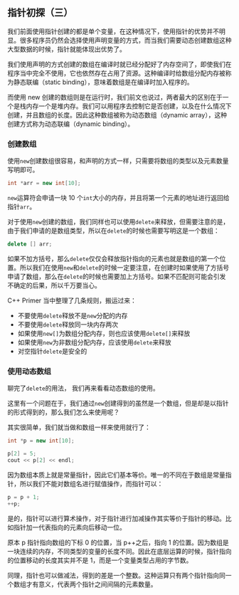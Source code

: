 ## 指针初探（三）

我们前面使用指针创建的都是单个变量，在这种情况下，使用指针的优势并不明显。很多程序员仍然会选择使用声明变量的方式，而当我们需要动态创建数组这种大型数据的时候，指针就能体现出优势了。

我们使用声明的方式创建的数组在编译时就已经分配好了内存空间了，即使我们在程序当中完全不使用，它也依然存在占用了资源。这种编译时给数组分配内存被称为静态联编（static binding），意味着数组是在编译时加入程序的。

而使用 new 创建的数组则是在运行时，我们前文也说过，两者最大的区别在于一个是栈内存一个是堆内存。我们可以用程序去控制它是否创建，以及在什么情况下创建，并且数组的长度。因此这种数组被称为动态数组（dynamic array），这种创建方式称为动态联编（dynamic binding）。

### 创建数组

使用`new`创建数组很容易，和声明的方式一样，只需要将数组的类型以及元素数量写明即可。

```C++
int *arr = new int[10];
```

`new`运算符会申请一块 10 个`int`大小的内存，并且将第一个元素的地址进行返回给指针`arr`。

对于使用`new`创建的数组，我们同样也可以使用`delete`来释放，但需要注意的是，由于我们申请的是数组类型，所以在`delete`的时候也需要写明这是一个数组：

```C++
delete [] arr;
```

如果不加方括号，那么`delete`仅仅会释放指针指向的元素也就是数组的第一个位置。所以我们在使用`new`和`delete`的时候一定要注意，在创建时如果使用了方括号申请了数组，那么在`delete`的时候也需要加上方括号。如果不匹配则可能会引发不确定的后果，所以千万要当心。

C++ Primer 当中整理了几条规则，搬运过来：

- 不要使用`delete`释放不是`new`分配的内存
- 不要使用`delete`释放同一块内存两次
- 如果使用`new[]`为数组分配内存，则也应该使用`delete[]`来释放
- 如果使用`new`为非数组分配内存，应该使用`delete`来释放
- 对空指针`delete`是安全的

### 使用动态数组

聊完了`delete`的用法， 我们再来看看动态数组的使用。

这里有一个问题在于，我们通过`new`创建得到的虽然是一个数组，但是却是以指针的形式得到的，那么我们怎么来使用呢？

其实很简单，我们就当做和数组一样来使用就行了：

```C++
int *p = new int[10];

p[2] = 5;
cout << p[2] << endl;
```

因为数组本质上就是常量指针，因此它们基本等价。唯一的不同在于数组是常量指针，所以我们不能对数组名进行赋值操作，而指针可以：

```C++
p = p + 1;
++p;
```

是的，指针可以进行算术操作，对于指针进行加减操作其实等价于指针的移动。比如指针加一代表指向的元素向后移动一位。

原本 p 指针指向数组的下标 0 的位置，当 p++之后，指向 1 的位置。因为数组是一块连续的内存，不同类型的变量的长度不同。因此在底层运算的时候，指针指向的位置移动的长度其实并不是 1，而是一个变量类型占用的字节数。

同理，指针也可以做减法，得到的差是一个整数。这种运算只有两个指针指向同一个数组才有意义，代表两个指针之间间隔的元素数量。
